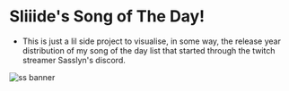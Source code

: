 # Sliiide's Song of The Day!

* This is just a lil side project to visualise, in some way, the release year distribution of my song of the day list that started through the twitch streamer Sasslyn's discord.

![ss banner](https://user-images.githubusercontent.com/105887649/199790453-11c71e5f-202e-4543-9e49-0d6474baf413.jpg)
